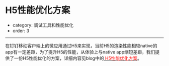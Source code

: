 # H5性能优化方案
- category: 调试工具和性能优化
- order: 3---
在钉钉移动客户端上的微应用通过H5来实现，当前H5的渲染性能相较native的app有一定差距，为了提升H5的性能，从体验上与native app缩短差距，我们提供了一份H5性能优化的方案，详细内容见blog中的[<font color=red> H5性能优化方案</font>](http://ddtalk.github.io/blog/2015/09/07/dingding-first/)。

